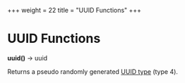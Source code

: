 +++
weight = 22
title = "UUID Functions"
+++

UUID Functions
==============

**uuid()** -\> uuid

Returns a pseudo randomly generated [UUID type](../language/types.md) (type 4).

